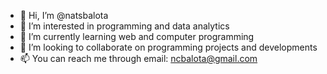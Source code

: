 - 👋 Hi, I’m @natsbalota
- 👀 I’m interested in programming and data analytics
- 🌱 I’m currently learning web and computer programming
- 💞️ I’m looking to collaborate on programming projects and developments
- 📫 You can reach me through email: ncbalota@gmail.com

<!---
natsbalota/natsbalota is a ✨ special ✨ repository because its `README.md` (this file) appears on your GitHub profile.
You can click the Preview link to take a look at your changes.
--->
